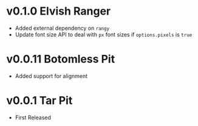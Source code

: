 # v0.1.0 Elvish Ranger

- Added external dependency on `rangy`
- Update font size API to deal with `px` font sizes if `options.pixels` is `true`

# v0.0.11 Botomless Pit

- Added support for alignment

# v0.0.1 Tar Pit

- First Released
